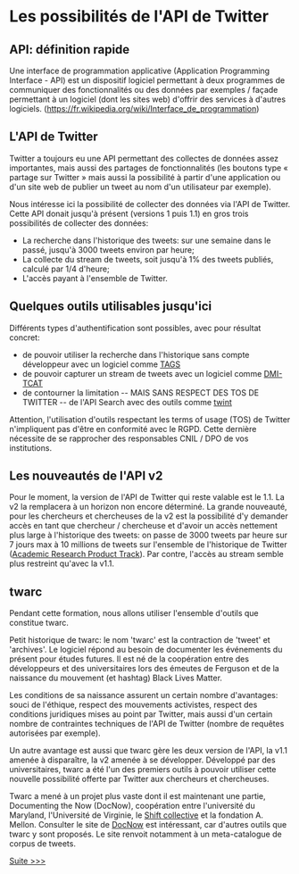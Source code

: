 # Les possibilités de l'API de Twitter

## API: définition rapide

Une interface de programmation applicative  (Application Programming Interface - API) est un dispositif logiciel permettant à deux programmes de communiquer des fonctionnalités ou des données par exemples / façade permettant à un logiciel (dont les sites web) d'offrir des services à d'autres  logiciels. (https://fr.wikipedia.org/wiki/Interface_de_programmation)

## L'API de Twitter

Twitter a toujours eu une API permettant des collectes de données assez importantes, mais aussi des partages de fonctionnalités (les boutons type « partage sur Twitter » mais aussi la possibilité à partir d'une application ou d'un site web de publier un tweet au nom d'un utilisateur par exemple).

Nous intéresse ici la possibilité de collecter des données via l'API de Twitter. Cette API donait jusqu'à présent (versions 1 puis 1.1) en gros trois possibilités de collecter des données:

- La recherche dans l'historique des tweets: sur une semaine dans le passé, jusqu'à 3000 tweets environ par heure;
- La collecte du stream de tweets, soit jusqu'à 1% des tweets publiés, calculé par 1/4 d'heure;
- L'accès payant à l'ensemble de Twitter.

## Quelques outils utilisables jusqu'ici

Différents types d'authentification sont possibles, avec pour résultat concret:

- de pouvoir utiliser la recherche dans l'historique sans compte développeur avec un logiciel comme [TAGS](https://tags.hawksey.info/)
- de pouvoir capturer un stream de tweets avec un logiciel comme [DMI-TCAT](https://wiki.digitalmethods.net/Dmi/ToolDmiTcat)
- de contourner la limitation -- MAIS SANS RESPECT DES TOS DE TWITTER -- de l'API Search avec des outils comme [twint](https://github.com/twintproject)

Attention, l'utilisation d'outils respectant les terms of usage (TOS) de Twitter n'impliquent pas d'être en conformité avec le RGPD. Cette dernière nécessite de se rapprocher des responsables CNIL / DPO de vos institutions.

## Les nouveautés de l'API v2

Pour le moment, la version de l'API de Twitter qui reste valable est le 1.1. La v2 la remplacera à un horizon non encore déterminé. La grande nouveauté, pour les chercheurs et chercheuses de la v2 est la possibilité d'y demander accès en tant que chercheur / chercheuse et d'avoir un accès nettement plus large à l'historique des tweets: on passe de 3000 tweets par heure sur 7 jours max à 10 millions de tweets sur l'ensemble de l'historique de Twitter ([Academic Research Product Track](https://developer.twitter.com/en/solutions/academic-research/products-for-researchers)). Par contre, l'accès au stream semble plus restreint qu'avec la v1.1.

## twarc

Pendant cette formation, nous allons utiliser l'ensemble d'outils que constitue twarc. 

Petit historique de twarc: le nom 'twarc' est la contraction de 'tweet' et 'archives'. Le logiciel répond au besoin de documenter les événements du présent pour études futures. Il est né de la coopération entre des développeurs et des universitaires lors des émeutes de Ferguson et de la naissance du mouvement (et hashtag) Black Lives Matter.

Les conditions de sa naissance assurent un certain nombre d'avantages: souci de l'éthique, respect des mouvements activistes, respect des conditions juridiques mises au point par Twitter, mais aussi d'un certain nombre de contraintes techniques de l'API de Twitter (nombre de requêtes autorisées par exemple).

Un autre avantage est aussi que twarc gère les deux version de l'API, la v1.1 amenée à disparaître, la v2 amenée à se développer. Développé par des universitaires, twarc a été l'un des premiers outils à pouvoir utiliser cette nouvelle possibilité offerte par Twitter aux chercheurs et chercheuses.

Twarc a mené à un projet plus vaste dont il est maintenant une partie, Documenting the Now (DocNow), coopération entre l'université du Maryland, l'Université de Virginie, le [Shift collective](https://www.shiftcollective.us/) et la fondation A. Mellon. Consulter le site de [DocNow](https://www.docnow.io/) est intéressant, car d'autres outils que twarc y sont proposés. Le site renvoit notamment à un meta-catalogue de corpus de tweets.

[Suite >>>](02PreRequis.md)

